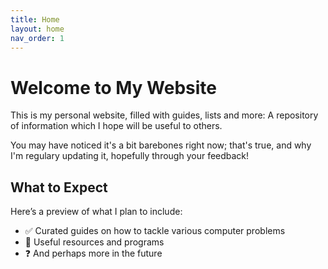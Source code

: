 ```yaml
---
title: Home
layout: home
nav_order: 1
---
```


# Welcome to My Website

This is my personal website, filled with guides, lists and more: A repository of information which I hope will be useful to others.

You may have noticed it's a bit barebones right now; that's true, and why I'm regulary updating it, hopefully through your feedback!


## What to Expect

Here’s a preview of what I plan to include:

- ✅ Curated guides on how to tackle various computer problems 
- 🔗 Useful resources and programs
- ❓ And perhaps more in the future